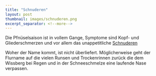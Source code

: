 ```yaml
---
title: "Schnuderen"
layout: post
thumbnail: images/schnuderen.png
excerpt_separator: <!--more-->
---
```


Die Pfnüselsaison ist in vollem Gange, Symptome sind Kopf- und Gliederschmerzen und vor allem das unappetitliche [Schnuderen](https://s.geo.admin.ch/0w59de14mon2)

Woher der Name kommt, ist nicht überliefert. Möglicherweise geht der Flurname auf die vielen Runsen und Trockenrinnen zurück die dem Wissberg bei Regen und in der Schneeschmelze eine laufende Nase verpassen. 
<!--more -->
